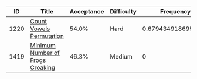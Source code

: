 |ID|Title|Acceptance|Difficulty|Frequency|
|----|-----|----|---|---|
|1220|[Count Vowels Permutation]( https://leetcode.com/problems/count-vowels-permutation)|54.0%|Hard|0.6794349186959634|
|1419|[Minimum Number of Frogs Croaking]( https://leetcode.com/problems/minimum-number-of-frogs-croaking)|46.3%|Medium|0|

